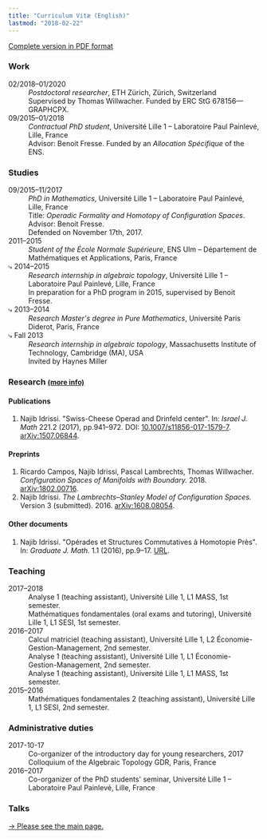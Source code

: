 ```yaml
---
title: "Curriculum Vitæ (English)"
lastmod: "2018-02-22"
---
```


<p class="lead"><a href="/pdf/cv_idrissi_en.pdf"><i class="far fa-file-pdf"></i> Complete version in PDF format</a></p>

### Work

<div class="row">
<dt class="col-lg-2 col-sm-3">02/2018–01/2020</dt>
<dd class="col-lg-10 col-sm-9"><em>Postdoctoral researcher</em>, ETH Zürich, Zürich, Switzerland<br>
Supervised by Thomas Willwacher. Funded by ERC StG 678156—GRAPHCPX.</dd>

<dt class="col-lg-2 col-sm-3">09/2015–01/2018</dt>
<dd class="col-lg-10 col-sm-9"><em>Contractual PhD student</em>, Université Lille 1 – Laboratoire Paul Painlevé, Lille, France<br>
Advisor: Benoit Fresse. Funded by an <em>Allocation Spécifique</em> of the ENS.</dd>
</div>

### Studies

<div class="row">
<dt class="col-lg-2 col-sm-3">09/2015–11/2017</dt>
<dd class="col-lg-10 col-sm-9"><em>PhD in Mathematics</em>, Université Lille 1 – Laboratoire Paul Painlevé, Lille, France<br>
Title: <em>Operadic Formality and Homotopy of Configuration Spaces</em>. Advisor: Benoit Fresse.<br>
Defended on November 17th, 2017.</dd>

<dt class="col-lg-2 col-sm-3">2011–2015</dt>
<dd class="col-lg-10 col-sm-9"><em>Student of the École Normale Supérieure</em>, ENS Ulm – Département de Mathématiques et Applications, Paris, France</dd>

<dt class="col-lg-2 col-sm-3">⤷ 2014–2015</dt>
<dd class="col-lg-10 col-sm-9"><em>Research internship in algebraic topology</em>, Université Lille 1 – Laboratoire Paul Painlevé, Lille, France<br>
In preparation for a PhD program in 2015, supervised by Benoit Fresse.</dd>

<dt class="col-lg-2 col-sm-3">⤷ 2013–2014</dt>
<dd class="col-lg-10 col-sm-9"><em>Research Master's degree in Pure Mathematics</em>, Université Paris Diderot, Paris, France</dd>

<dt class="col-lg-2 col-sm-3">⤷ Fall 2013</dt>
<dd class="col-lg-10 col-sm-9"><em>Research internship in algebraic topology</em>, Massachusetts Institute of Technology, Cambridge (MA), USA<br>
Invited by Haynes Miller</dd>
</div>

### Research <small>[(more info)](/research/)</small>

#### Publications

1. Najib Idrissi. "Swiss-Cheese Operad and Drinfeld center". In: *Israel J. Math* 221.2 (2017), pp.941–972. DOI: [10.1007/s11856-017-1579-7](https://doi.org/10.1007/s11856-017-1579-7). [arXiv:1507.06844](http://arxiv.org/abs/1507.06844).

#### Preprints

1. Ricardo Campos, Najib Idrissi, Pascal Lambrechts, Thomas Willwacher. *Configuration Spaces of Manifolds with Boundary.* 2018. [arXiv:1802.00716](http://arxiv.org/abs/1802.00716).
2. Najib Idrissi. *The Lambrechts–Stanley Model of Configuration Spaces.* Version 3 (submitted). 2016. [arXiv:1608.08054](http://arxiv.org/abs/1608.08054).

#### Other documents

1. Najib Idrissi. "Opérades et Structures Commutatives à Homotopie Près". In: *Graduate J. Math.* 1.1 (2016), pp.9–17. [URL](http://www.gradmath.org/article/operades-et-structures-commutatives-a-homotopie-pres/).

### Teaching

<div class="row">
<dt class="col-lg-2 col-sm-3">2017–2018</dt>
<dd class="col-lg-10 col-sm-9">Analyse 1 (teaching assistant), Université Lille 1, L1 MASS, 1st semester.</dd>

<dt class="col-lg-2 col-sm-3"></dt>
<dd class="col-lg-10 col-sm-9">Mathématiques fondamentales (oral exams and tutoring), Université Lille 1, L1 SESI, 1st semester.</dd>

<dt class="col-lg-2 col-sm-3">2016–2017</dt>
<dd class="col-lg-10 col-sm-9">Calcul matriciel (teaching assistant), Université Lille 1, L2 Économie-Gestion-Management, 2nd semester.</dd>
<dt class="col-lg-2 col-sm-3"></dt>
<dd class="col-lg-10 col-sm-9">Analyse 1 (teaching assistant), Université Lille 1, L1 Économie-Gestion-Management, 2nd semester.</dd>
<dt class="col-lg-2 col-sm-3"></dt>
<dd class="col-lg-10 col-sm-9">Analyse 1 (teaching assistant), Université Lille 1, L1 MASS, 1st semester.</dd>

<dt class="col-lg-2 col-sm-3">2015–2016</dt>
<dd class="col-lg-10 col-sm-9">Mathématiques fondamentales 2 (teaching assistant), Université Lille 1, L1 SESI, 2nd semester.</dd>
</div>

### Administrative duties

<div class="row">
<dt class="col-lg-2 col-sm-3">2017-10-17</dt>
<dd class="col-lg-10 col-sm-9">Co-organizer of the introductory day for young researchers, 2017 Colloquium of the Algebraic Topology GDR, Paris, France</dd>

<dt class="col-lg-2 col-sm-3">2016–2017</dt>
<dd class="col-lg-10 col-sm-9">Co-organizer of the PhD students' seminar, Université Lille 1 – Laboratoire Paul Painlevé, Lille, France</dd>
</div>

### Talks

[→ Please see the main page.](/talk/)
